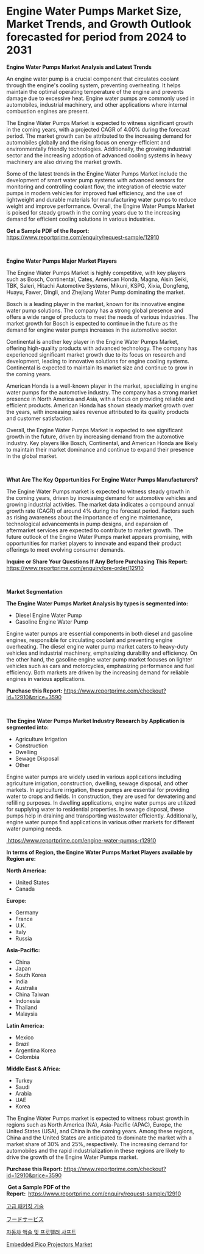 <p><h1>Engine Water Pumps Market Size, Market Trends, and Growth Outlook forecasted for period from 2024 to 2031</h1></p><p><strong>Engine Water Pumps Market Analysis and Latest Trends</strong></p>
<p><p>An engine water pump is a crucial component that circulates coolant through the engine's cooling system, preventing overheating. It helps maintain the optimal operating temperature of the engine and prevents damage due to excessive heat. Engine water pumps are commonly used in automobiles, industrial machinery, and other applications where internal combustion engines are present.</p><p>The Engine Water Pumps Market is expected to witness significant growth in the coming years, with a projected CAGR of 4.00% during the forecast period. The market growth can be attributed to the increasing demand for automobiles globally and the rising focus on energy-efficient and environmentally friendly technologies. Additionally, the growing industrial sector and the increasing adoption of advanced cooling systems in heavy machinery are also driving the market growth.</p><p>Some of the latest trends in the Engine Water Pumps Market include the development of smart water pump systems with advanced sensors for monitoring and controlling coolant flow, the integration of electric water pumps in modern vehicles for improved fuel efficiency, and the use of lightweight and durable materials for manufacturing water pumps to reduce weight and improve performance. Overall, the Engine Water Pumps Market is poised for steady growth in the coming years due to the increasing demand for efficient cooling solutions in various industries.</p></p>
<p><strong>Get a Sample PDF of the Report:&nbsp;</strong> <a href="https://www.reportprime.com/enquiry/request-sample/12910">https://www.reportprime.com/enquiry/request-sample/12910</a></p>
<p>&nbsp;</p>
<p><strong>Engine Water Pumps Major Market Players</strong></p>
<p><p>The Engine Water Pumps Market is highly competitive, with key players such as Bosch, Continental, Cates, American Honda, Magna, Aisin Seiki, TBK, Saleri, Hitachi Automotive Systems, Mikuni, KSPG, Xixia, Dongfeng, Huayu, Fawer, Dingli, and Zhejiang Water Pump dominating the market. </p><p>Bosch is a leading player in the market, known for its innovative engine water pump solutions. The company has a strong global presence and offers a wide range of products to meet the needs of various industries. The market growth for Bosch is expected to continue in the future as the demand for engine water pumps increases in the automotive sector.</p><p>Continental is another key player in the Engine Water Pumps Market, offering high-quality products with advanced technology. The company has experienced significant market growth due to its focus on research and development, leading to innovative solutions for engine cooling systems. Continental is expected to maintain its market size and continue to grow in the coming years.</p><p>American Honda is a well-known player in the market, specializing in engine water pumps for the automotive industry. The company has a strong market presence in North America and Asia, with a focus on providing reliable and efficient products. American Honda has shown steady market growth over the years, with increasing sales revenue attributed to its quality products and customer satisfaction.</p><p>Overall, the Engine Water Pumps Market is expected to see significant growth in the future, driven by increasing demand from the automotive industry. Key players like Bosch, Continental, and American Honda are likely to maintain their market dominance and continue to expand their presence in the global market.</p></p>
<p>&nbsp;</p>
<p><strong>What Are The Key Opportunities For Engine Water Pumps Manufacturers?</strong></p>
<p><p>The Engine Water Pumps market is expected to witness steady growth in the coming years, driven by increasing demand for automotive vehicles and growing industrial activities. The market data indicates a compound annual growth rate (CAGR) of around 4% during the forecast period. Factors such as rising awareness about the importance of engine maintenance, technological advancements in pump designs, and expansion of aftermarket services are expected to contribute to market growth. The future outlook of the Engine Water Pumps market appears promising, with opportunities for market players to innovate and expand their product offerings to meet evolving consumer demands.</p></p>
<p><strong>Inquire or Share Your Questions If Any Before Purchasing This Report:</strong> <a href="https://www.reportprime.com/enquiry/pre-order/12910">https://www.reportprime.com/enquiry/pre-order/12910</a></p>
<p>&nbsp;</p>
<p><strong>Market Segmentation</strong></p>
<p><strong>The Engine Water Pumps Market Analysis by types is segmented into:</strong></p>
<p><ul><li>Diesel Engine Water Pump</li><li>Gasoline Engine Water Pump</li></ul></p>
<p><p>Engine water pumps are essential components in both diesel and gasoline engines, responsible for circulating coolant and preventing engine overheating. The diesel engine water pump market caters to heavy-duty vehicles and industrial machinery, emphasizing durability and efficiency. On the other hand, the gasoline engine water pump market focuses on lighter vehicles such as cars and motorcycles, emphasizing performance and fuel efficiency. Both markets are driven by the increasing demand for reliable engines in various applications.</p></p>
<p><strong>Purchase this Report:&nbsp;</strong><a href="https://www.reportprime.com/checkout?id=12910&price=3590">https://www.reportprime.com/checkout?id=12910&price=3590</a></p>
<p>&nbsp;</p>
<p><strong>The Engine Water Pumps Market Industry Research by Application is segmented into:</strong></p>
<p><ul><li>Agriculture Irrigation</li><li>Construction</li><li>Dwelling</li><li>Sewage Disposal</li><li>Other</li></ul></p>
<p><p>Engine water pumps are widely used in various applications including agriculture irrigation, construction, dwelling, sewage disposal, and other markets. In agriculture irrigation, these pumps are essential for providing water to crops and fields. In construction, they are used for dewatering and refilling purposes. In dwelling applications, engine water pumps are utilized for supplying water to residential properties. In sewage disposal, these pumps help in draining and transporting wastewater efficiently. Additionally, engine water pumps find applications in various other markets for different water pumping needs.</p></p>
<p><a href="https://www.reportprime.com/engine-water-pumps-r12910">&nbsp;https://www.reportprime.com/engine-water-pumps-r12910</a></p>
<p><strong>In terms of Region, the Engine Water Pumps Market Players available by Region are:</strong></p>
<p>
    <p> <strong> North America: </strong>
        <ul>
            <li>United States</li>
            <li>Canada</li>
        </ul>
        </p> 
    <p> <strong> Europe: </strong>
        <ul>
            <li>Germany</li>
            <li>France</li>
            <li>U.K.</li>
            <li>Italy</li>
            <li>Russia</li>
        </ul>
        </p> 
    <p> <strong> Asia-Pacific: </strong>
        <ul>
            <li>China</li>
            <li>Japan</li>
            <li>South Korea</li>
            <li>India</li>
            <li>Australia</li>
            <li>China Taiwan</li>
            <li>Indonesia</li>
            <li>Thailand</li>
            <li>Malaysia</li>
        </ul>
        </p> 
    <p> <strong> Latin America: </strong>
        <ul>
            <li>Mexico</li>
            <li>Brazil</li>
            <li>Argentina Korea</li>
            <li>Colombia</li>
        </ul>
        </p> 
    <p> <strong> Middle East & Africa: </strong>
        <ul>
            <li>Turkey</li>
            <li>Saudi</li>
            <li>Arabia</li>
            <li>UAE</li>
            <li>Korea</li>
        </ul>
    </p>
    </p>
<p><p>The Engine Water Pumps market is expected to witness robust growth in regions such as North America (NA), Asia-Pacific (APAC), Europe, the United States (USA), and China in the coming years. Among these regions, China and the United States are anticipated to dominate the market with a market share of 30% and 25%, respectively. The increasing demand for automobiles and the rapid industrialization in these regions are likely to drive the growth of the Engine Water Pumps market.</p></p>
<p><strong>Purchase this Report: </strong><a href="https://www.reportprime.com/checkout?id=12910&price=3590">https://www.reportprime.com/checkout?id=12910&price=3590</a></p>
<p>&nbsp;<strong>Get a Sample PDF of the Report:&nbsp;&nbsp;</strong><a href="https://www.reportprime.com/enquiry/request-sample/12910">https://www.reportprime.com/enquiry/request-sample/12910</a></p>
<p><strong></strong></p>
<p><p><a href="https://github.com/sammyUltyylrich9067856/Market-Research-Report-List-1/blob/main/709542619140.md">고급 패키징 기술</a></p><p><a href="https://github.com/ReyesKohler20231/Market-Research-Report-List-1/blob/main/508517720704.md">フードサービス</a></p><p><a href="https://github.com/Elenrrera7685/Market-Research-Report-List-1/blob/main/571581119139.md">자동차 액슬 및 프로펠러 샤프트</a></p><p><a href="https://github.com/Whitneyboyettebo9kiw7yr13/Market-Research-Report-List-2/blob/main/embedded-pico-projectors-market.md">Embedded Pico Projectors Market</a></p></p>